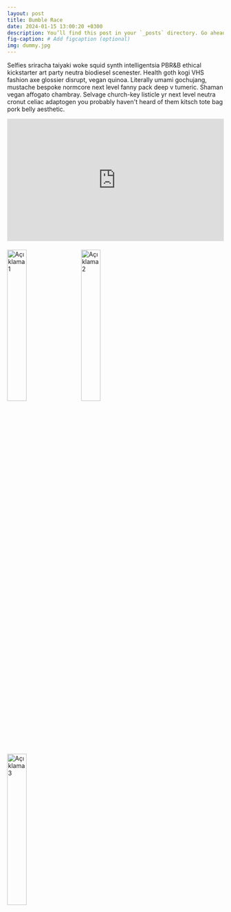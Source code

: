 ```yaml
---
layout: post
title: Bumble Race
date: 2024-01-15 13:00:20 +0300
description: You’ll find this post in your `_posts` directory. Go ahead and edit it and re-build the site to see your changes. # Add post description (optional)
fig-caption: # Add figcaption (optional)
img: dummy.jpg
---
```

<!-- Game description -->
Selfies sriracha taiyaki woke squid synth intelligentsia PBR&B ethical kickstarter art party neutra biodiesel scenester. Health goth kogi VHS fashion axe glossier disrupt, vegan quinoa. Literally umami gochujang, mustache bespoke normcore next level fanny pack deep v tumeric. Shaman vegan affogato chambray. Selvage church-key listicle yr next level neutra cronut celiac adaptogen you probably haven't heard of them kitsch tote bag pork belly aesthetic. 

<!-- Youtube Videos -->
<div style="position: relative; padding-bottom: 56.25%; height: 0; overflow: hidden; margin-bottom: 20px;">
  <iframe style="position: absolute; top: 0; left: 0; width: 100%; height: 100%;" src="https://www.youtube.com/embed/TBCRlnwJtZU" frameborder="0" allow="accelerometer; autoplay; clipboard-write; encrypted-media; gyroscope; picture-in-picture" allowfullscreen></iframe>
</div>

<!-- Game Images -->
<div>
    <img src="{{ '/assets/img/dummy.jpg' | prepend: site.baseurl }}" alt="Açıklama1" style="width: 30%; margin-right: 3.33%; height: auto;">
    <img src="{{ '/assets/img/dummy.jpg' | prepend: site.baseurl }}" alt="Açıklama2" style="width: 30%; margin-right: 3.33%; height: auto;">
    <img src="{{ '/assets/img/dummy.jpg' | prepend: site.baseurl }}" alt="Açıklama3" style="width: 30%; margin-right: 3.33%; height: auto;">
</div>
